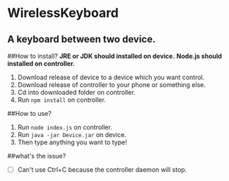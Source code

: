 # WirelessKeyboard
A keyboard between two device. 
---
##How to install?
**JRE or JDK should installed on device.**
**Node.js should installed on controller.**
1. Download release of device to a device which you want control.
2. Download release of controller to your phone or something else.
3. Cd into downloaded folder on controller.
4. Run `npm install` on controller.

##How to use?
1. Run `node index.js` on controller.
2. Run `java -jar Device.jar` on device.
3. Then type anything you want to type!

##what's the issue?
- [ ] Can't use Ctrl+C because the controller daemon will stop. 